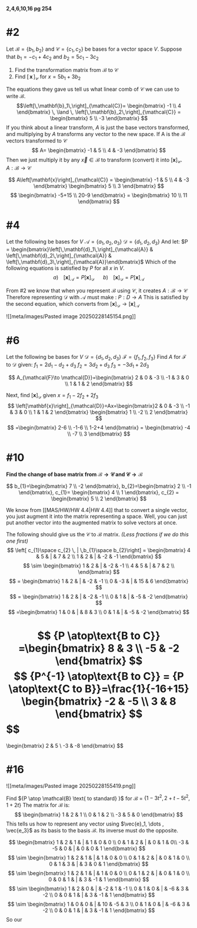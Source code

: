 **2,4,6,10,16 pg 254**
# #2

Let $\mathcal{B}=\{ b_{1},b_{2} \}$ and $\mathcal{C} = \{ c_{1},c_{2} \}$ be bases for a vector space $V$. Suppose that $b_{1}=-c_{1}+4c_{2}$ and $b_{2}=5c_1-3c_{2}$
1. Find the transformation matrix from $\mathcal{B}$ to $\mathcal{C}$
2. Find $\left[\,\mathbf{x}\,\right]_{\mathcal{C}}$ for $x=5b_{1}+3b_{2}$

The equations they gave us tell us what linear comb of $\mathcal{C}$ we can use to write $\mathcal{B}$.
$$\left[\,\mathbf{b}_1\,\right]_{\mathcal{C}}= \begin{bmatrix}
-1 \\
4
\end{bmatrix} \, \land \,
\left[\,\mathbf{b}_2\,\right]_{\mathcal{C}} =
\begin{bmatrix}
5 \\
-3
\end{bmatrix}
$$
If you think about a linear transform, $A$ is just the base vectors transformed, and multiplying by $A$ transforms any vector to the new space.
If A is the $\mathcal{B}$ vectors transformed to $\mathcal{C}$
$$
A=
\begin{bmatrix}
-1 & 5 \\
4 & -3
\end{bmatrix}
$$
Then we just multiply it by any   $\vec{x} \in \mathcal{B}$ to transform (convert) it into $\left[\mathbf{x}\right]_{\mathcal{C}}$. 
 $A:\mathcal{B} \to \mathcal{C}$

$$
A\left[\mathbf{x}\right]_{\mathcal{C}} = \begin{bmatrix}
-1 & 5 \\
4 & -3
\end{bmatrix} \begin{bmatrix}
5 \\
3
\end{bmatrix}
$$
$$
\begin{bmatrix}
-5+15 \\
20-9
\end{bmatrix} = \begin{bmatrix}
10 \\
11
\end{bmatrix}
$$

# #4
Let the following be bases for $V$
$\mathcal{A} = \{ a_{1},a_{2},a_{3} \}$
$\mathcal{D} =\{ d_{1},d_{2},d_{3} \}$
And let:
$P = \begin{bmatrix}\left[\,\mathbf{d}_1\,\right]_{\mathcal{A}} & \left[\,\mathbf{d}_2\,\right]_{\mathcal{A}} & \left[\,\mathbf{d}_3\,\right]_{\mathcal{A}}\end{bmatrix}$
Which of the following equations is satisfied by $P$ for all $x$ in $V$.
$$
a)\,\,\,\,\,\,\left
[\mathbf{x}\right]_{\mathcal{A}} = P\left[\mathbf{x}\right]_{\mathcal{D}}
\,\,\,\,\,\,\,\,\,\,
b)\,\,\,\,\,\,
\left[\mathbf{x}\right]_{\mathcal{D}}=P\left[\mathbf{x}\right]_{\mathcal{A}}
$$

From #2 we know that when you represent $\mathcal{B}$ using $\mathcal{C}$, it creates
$A:\mathcal{B}\to \mathcal{C}$
Therefore representing $\mathcal{D}$ with $\mathcal{A}$ must make : 
$P:D\to A$
This is satisfied by the second equation, which converts from $\left[\mathbf{x}\right]_{\mathcal{D}}\to \left[\mathbf{x}\right]_{\mathcal{A}}$

![[meta/images/Pasted image 20250228145154.png]]

# #6
Let the following be bases for $V$
$\mathcal{D} = \left\{ d_{1},d_{2},d_{3} \right\}$
$\mathcal{F} = \left\{ f_{1},f_{2},f_{3} \right\}$
Find $A$ for $\mathcal{F}$ to $\mathcal{D}$ given:
$f_{1}=2d_{1}-d_{2}+d_{3}$
$f_{2} = 3d_{2}+d_{3}$
$f_{3}=-3d_{1}+2d_{3}$

$$
A_{\mathcal{F}\to \mathcal{D}}=\begin{bmatrix}
2 & 0 & -3 \\
-1 & 3 & 0 \\
1 & 1 & 2
\end{bmatrix}
$$

Next, find $\left[\mathbf{x}\right]_{\mathcal{D}}$ given $x=f_{1}-2f_{2}+2f_{3}$
$$
\left[\mathbf{x}\right]_{\mathcal{D}}=Ax=\begin{bmatrix}2 & 0 & -3 \\
-1 & 3 & 0 \\
1 & 1 & 2
\end{bmatrix} \begin{bmatrix}
1 \\
-2 \\
2
\end{bmatrix}
$$
$$
=\begin{bmatrix}
2-6 \\
-1-6 \\
1-2+4
\end{bmatrix} = \begin{bmatrix}
-4 \\
-7 \\
3
\end{bmatrix}
$$


# #10
**Find the change of base matrix from $\mathcal{B}\to \mathcal{C}$ and $\mathcal{C} \to \mathcal{B}$**

$$
b_{1}=\begin{bmatrix}
7 \\
-2
\end{bmatrix},
b_{2}=\begin{bmatrix}
2 \\
-1
\end{bmatrix},
c_{1}=
\begin{bmatrix}
4 \\
1
\end{bmatrix}, c_{2} = \begin{bmatrix}
5 \\
2
\end{bmatrix}
$$

We know from [[MAS/HW/HW 4.4|HW 4.4]] that to convert a single vector, you just augment it into the matrix representing a space. Well, you can just put another vector into the augmented matrix to solve vectors at once.

The following should give us the $\mathcal{C}$ to $\mathcal{B}$ matrix. *(Less fractions if we do this one first)*
$$
\left[  c_{1}\space c_{2} \, | \,b_{1}\space b_{2}\right] = 
\begin{bmatrix}
4 & 5 & | & 7 & 2 \\
1 & 2 & | & -2 & -1
\end{bmatrix}
$$
$$
\sim \begin{bmatrix}
1 & 2 & | & -2 & -1 \\
4 & 5 & | & 7 & 2 \\
\end{bmatrix} 
$$
$$
= \begin{bmatrix}
1 & 2 & | & -2 & -1 \\
0 & -3 & | & 15 & 6
\end{bmatrix}
$$
$$
= \begin{bmatrix}
1 & 2 & | & -2 & -1 \\
0 & 1 & | & -5 & -2
\end{bmatrix}
$$
$$
=\begin{bmatrix}
1 & 0 & | & 8 & 3 \\
0 & 1 & | & -5 & -2
\end{bmatrix}
$$

$$
{P \atop\text{B to C}} =\begin{bmatrix}
8 & 3 \\
-5 & -2
\end{bmatrix}
$$
$$
{P^{-1} \atop\text{B to C}} = {P \atop\text{C to B}}=\frac{1}{-16+15}
\begin{bmatrix}
-2 & -5 \\
3 & 8
\end{bmatrix}
$$
$$
=

\begin{bmatrix}
2 & 5 \\
-3 & -8
\end{bmatrix}
$$

# #16
![[meta/images/Pasted image 20250228155419.png]]

Find ${P \atop \mathcal{B} \text{ to standard} }$ for $\mathcal{B}$ = $\left\{ 1-3t^2 ,2+t-5t^{2},1+2t\right\}$
The matrix for $\mathcal{B}$ is:
$$
\begin{bmatrix}
1 & 2 & 1 \\
0 & 1 & 2 \\
-3 & 5 & 0
\end{bmatrix}
$$
This tells us how to represent any vector using $\vec{e}_1, \dots , \vec{e_3}$ as its basis to the basis $\mathcal{B}$.
Its inverse must do the opposite. 

$$
\begin{bmatrix}
1 & 2 & 1 & | & 1 & 0 & 0 \\
0 & 1 & 2  & | & 0 & 1 & 0\\
-3 & -5 & 0 & | & 0 & 0 & 1
\end{bmatrix}
$$
$$
\sim 
\begin{bmatrix}
1 & 2 & 1 & | & 1 & 0 & 0 \\
0 & 1 & 2  & | & 0 & 1 & 0 \\
0 & 1 & 3 & | & 3 & 0 & 1
\end{bmatrix}
$$
$$
\sim 
\begin{bmatrix}
1 & 2 & 1 & | & 1 & 0 & 0 \\
0 & 1 & 2  & | & 0 & 1 & 0 \\
0 & 0 & 1 & | & 3 & -1 & 1
\end{bmatrix}
$$
$$
\sim 
\begin{bmatrix}
1 & 2 & 0 & | & -2 & 1 & -1 \\
0 & 1 & 0  & | & -6 & 3 & -2 \\
0 & 0 & 1 & | & 3 & -1 & 1
\end{bmatrix}
$$
$$
\sim 
\begin{bmatrix}
1 & 0 & 0 & | & 10 & -5 & 3 \\
0 & 1 & 0  & | & -6 & 3 & -2 \\
0 & 0 & 1 & | & 3 & -1 & 1
\end{bmatrix}
$$
So our 